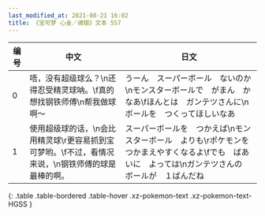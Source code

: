 ```yaml
---
last_modified_at: 2021-08-21 16:02
title: 《宝可梦 心金／魂银》文本 557
---
```

| 编号 | 中文 | 日文 |
| ---- | ---- | ---- |
| 0 | 唔，没有超级球么？\n还得忍受精灵球呐。\f真的想找钢铁师傅\n帮我做球啊～ | うーん　スーパーボール　ないのか\nモンスターボールで　がまん　かなあ\fほんとは　ガンテツさんに\nボールを　つくってほしいなあ |
| 1 | 使用超级球的话，\n会比用精灵球\r更容易抓到宝可梦哟。\f不过，看情况来说，\n钢铁师傅的球是最棒的啊。 | スーパーボールを　つかえば\nモンスターボール　よりも\rポケモンを　つかまえやすくなるよ\fでも　ばあいに　よっては\nガンテツさんの　ボールが　１ばんだね |
{: .table .table-bordered .table-hover .xz-pokemon-text .xz-pokemon-text-HGSS }
